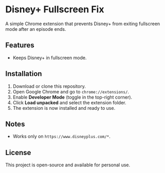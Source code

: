 # Disney+ Fullscreen Fix

A simple Chrome extension that prevents Disney+ from exiting fullscreen mode after an episode ends.

## Features
- Keeps Disney+ in fullscreen mode.

## Installation
1. Download or clone this repository.
2. Open Google Chrome and go to `chrome://extensions/`.
3. Enable **Developer Mode** (toggle in the top-right corner).
4. Click **Load unpacked** and select the extension folder.
5. The extension is now installed and ready to use.

## Notes
- Works only on `https://www.disneyplus.com/*`.

## License
This project is open-source and available for personal use.

